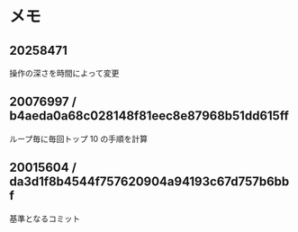 # メモ

## 20258471

操作の深さを時間によって変更

## 20076997 / b4aeda0a68c028148f81eec8e87968b51dd615ff

ループ毎に毎回トップ 10 の手順を計算

## 20015604 / da3d1f8b4544f757620904a94193c67d757b6bbf

基準となるコミット
